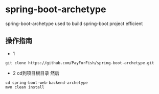 # spring-boot-archetype
spring-boot-archetype used to build spring-boot project efficient

## 操作指南
* 1
~~~shell script
git clone https://github.com/PayForFish/spring-boot-archetype.git
~~~  
* 2 cd到项目根目录 然后
~~~shell script
cd spring-boot-web-backend-archetype
mvn clean install
~~~
